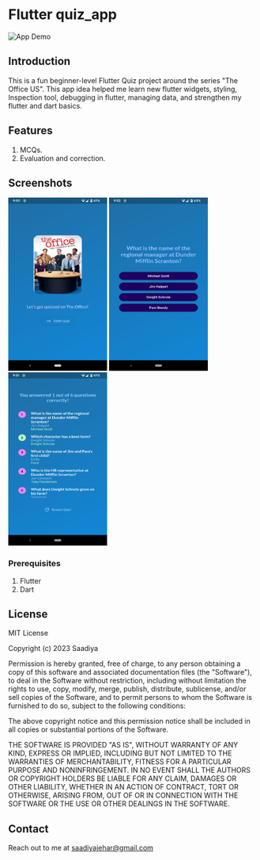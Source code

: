 # Flutter quiz_app

<img src="https://github.com/saadiyaJ/quiz_app/blob/main/screenshots/quiz_app.gif" alt="App Demo" width="200" height="350">

## Introduction
This is a fun beginner-level Flutter Quiz project around the series "The Office US".
This app idea helped me learn new flutter widgets, styling, Inspection tool, debugging in flutter, managing data, and strengthen my flutter and dart basics.

## Features
1. MCQs.
2. Evaluation and correction.


## Screenshots

<img src="https://github.com/saadiyaJ/quiz_app/blob/main/screenshots/quiz_app_opening.png" alt="App Demo" width="200" height="350">
<img src="https://github.com/saadiyaJ/quiz_app/blob/main/screenshots/quiz_app_questions.png" alt="App Demo" width="200" height="350">
<img src="https://github.com/saadiyaJ/quiz_app/blob/main/screenshots/quiz_app_results.png" alt="App Demo" width="200" height="350">


### Prerequisites

1. Flutter
2. Dart

## License

MIT License

Copyright (c) 2023 Saadiya

Permission is hereby granted, free of charge, to any person obtaining a copy
of this software and associated documentation files (the "Software"), to deal
in the Software without restriction, including without limitation the rights
to use, copy, modify, merge, publish, distribute, sublicense, and/or sell
copies of the Software, and to permit persons to whom the Software is
furnished to do so, subject to the following conditions:

The above copyright notice and this permission notice shall be included in all
copies or substantial portions of the Software.

THE SOFTWARE IS PROVIDED "AS IS", WITHOUT WARRANTY OF ANY KIND, EXPRESS OR
IMPLIED, INCLUDING BUT NOT LIMITED TO THE WARRANTIES OF MERCHANTABILITY,
FITNESS FOR A PARTICULAR PURPOSE AND NONINFRINGEMENT. IN NO EVENT SHALL THE
AUTHORS OR COPYRIGHT HOLDERS BE LIABLE FOR ANY CLAIM, DAMAGES OR OTHER
LIABILITY, WHETHER IN AN ACTION OF CONTRACT, TORT OR OTHERWISE, ARISING FROM,
OUT OF OR IN CONNECTION WITH THE SOFTWARE OR THE USE OR OTHER DEALINGS IN THE
SOFTWARE.


## Contact
Reach out to me at saadiyajehar@gmail.com
